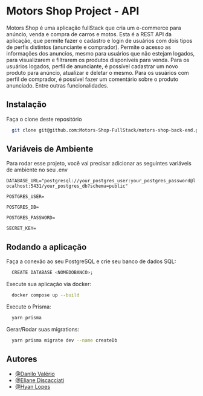 # Motors Shop Project - API

Motors Shop é uma aplicação fullStack que cria um e-commerce para anúncio, venda e compra de carros e motos.
Esta é a REST API da aplicação, que permite fazer o cadastro e login de usuários com dois tipos de perfis distintos (anunciante e comprador).
Permite o acesso as informações dos anuncios, mesmo para usuários que não estejam logados, para visualizarem e filtrarem os produtos disponíveis para venda.
Para os usuários logados, perfil de anunciante, é possível cadastrar um novo produto para anúncio, atualizar e deletar o mesmo.
Para os usuários com perfil de comprador, é possível fazer um comentário sobre o produto anunciado.
Entre outras funcionalidades.

## Instalação

Faça o clone deste repositório

```bash
  git clone git@github.com:Motors-Shop-FullStack/motors-shop-back-end.git
```

## Variáveis de Ambiente

Para rodar esse projeto, você vai precisar adicionar as seguintes variáveis de ambiente no seu .env

`DATABASE_URL="postgresql://your_postgres_user:your_postgres_password@localhost:5431/your_postgres_db?schema=public"`

`POSTGRES_USER= `

`POSTGRES_DB= `

`POSTGRES_PASSWORD= `

`SECRET_KEY= `

## Rodando a aplicação

Faça a conexão ao seu PostgreSQL e crie seu banco de dados SQL:

```bash
  CREATE DATABASE <NOMEDOBANCO>;
```

Execute sua aplicação via docker:

```bash
  docker compose up --build
```

Execute o Prisma:

```bash
  yarn prisma
```

Gerar/Rodar suas migrations:

```bash
  yarn prisma migrate dev --name createDb
```

## Autores

- [@Danilo Valério](https://github.com/danilovalerio89)
- [@Eliane Discacciati](https://github.com/discacciati)
- [@Hyan Lopes](https://github.com/hyanlopes)
